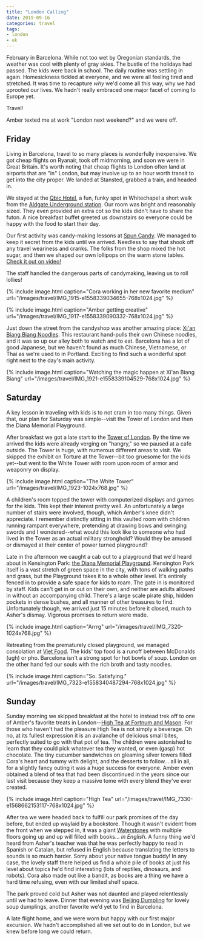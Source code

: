 ```yaml
---
title: "London Calling"
date: 2019-09-16
categories: travel
tags:
- london
- uk
---
```


February in Barcelona. While not too wet by Oregonian standards, the weather was
cool with plenty of gray skies. The bustle of the holidays had passed. The kids
were back in school. The daily routine was settling in again. Homesickness
tickled at everyone, and we were all feeling tired and stretched. It was time to
recapture _why_ we'd come all this way, why we had uprooted our lives. We hadn't
really embraced one major facet of coming to Europe yet.

Travel!

Amber texted me at work "London next weekend?" and we were off.

## Friday

Living in Barcelona, travel to so many places is wonderfully inexpensive. We got
cheap flights on Ryanair, took off midmorning, and soon we were in Great
Britain. It's worth noting that cheap flights to London often land at airports
that are "in" London, but may involve up to an hour worth transit to get into
the city proper. We landed at Stansted, grabbed a train, and headed in.

We stayed at the [Qbic Hotel](https://qbichotels.com/london-city/), a fun, funky
spot in Whitechapel a short walk from the [Aldgate Underground
station](https://en.wikipedia.org/wiki/Aldgate_tube_station). Our room was
bright and reasonably sized. They even provided an extra cot so the kids didn't
have to share the futon. A nice breakfast buffet greeted us downstairs so
everyone could be happy with the food to start their day.

Our first activity was candy-making lessons at [Spun
Candy](https://www.spun-candy.com/). We managed to keep it secret from the kids
until we arrived. Needless to say that shook off any travel weariness and
cranks. The folks from the shop mixed the hot sugar, and then we shaped our own
lollipops on the warm stone tables. [Check it out on
video!](https://www.youtube.com/watch?v=CW0a7SmqD5M&list=PLB6O_88YJvCt98f9IhfCswZaPtuBsa5EF)

The staff handled the dangerous parts of candymaking, leaving us to roll
lollies!

{% include image.html
    caption="Cora working in her new favorite medium"
    url="/images/travel/IMG_1915-e1558339034655-768x1024.jpg"
%}

{% include image.html
    caption="Amber getting creative"
    url="/images/travel/IMG_1917-e1558339090332-768x1024.jpg"
%}

Just down the street from the candyshop was another amazing place: [Xi'an Biang
Biang Noodles](http://xianbiangbiangnoodles.com/). This restaurant hand-pulls
their own Chinese noodles, and it was so up our alley both to watch and to eat.
Barcelona has a lot of good Japanese, but we haven't found as much Chinese,
Vietnamese, or Thai as we're used to in Portland. Exciting to find such a
wonderful spot right next to the day's main activity.

{% include image.html
    caption="Watching the magic happen at Xi'an Biang Biang"
    url="/images/travel/IMG_1921-e1558339104529-768x1024.jpg"
%}

## Saturday

A key lesson in traveling with kids is to not cram in too many things. Given
that, our plan for Saturday was simple--visit the Tower of London and then the
Diana Memorial Playground.

After breakfast we got a late start to the [Tower of
London](https://www.hrp.org.uk/tower-of-london/). By the time we arrived the
kids were already verging on "hangry," so we paused at a cafe outside. The Tower
is huge, with numerous different areas to visit. We skipped the exhibit on
Torture at the Tower--bit too gruesome for the kids yet--but went to the White
Tower with room upon room of armor and weaponry on display.

{% include image.html
    caption="The White Tower"
    url="/images/travel/IMG_1923-1024x768.jpg"
%}

A children's room topped the tower with computerized displays and games for the
kids. This kept their interest pretty well. An unfortunately a large number of
stairs were involved, though, which Amber's knee didn't appreciate. I remember
distinctly sitting in this vaulted room with children running rampant
everywhere, pretending at drawing bows and swinging swords and I wondered--what
would this look like to someone who had lived in the Tower as an actual military
stronghold? Would they be amused or dismayed at their center of power turned
playground?

Late in the afternoon we caught a cab out to a playground that we'd heard about
in Kensington Park: [the Diana Memorial
Playground](https://www.royalparks.org.uk/parks/kensington-gardens/things-to-see-and-do/diana-memorial-playground).
Kensington Park itself is a vast stretch of green space in the city, with tons
of walking paths and grass, but the Playground takes it to a whole other level.
It's entirely fenced in to provide a safe space for kids to roam. The gate in is
monitored by staff. Kids can't get in or out on their own, and neither are
adults allowed in without an accompanying child. There's a large scale pirate
ship, hidden pockets in dense bushes, and all manner of other treasures to find.
Unfortunately though, we arrived just 15 minutes before it closed, much to
Asher's dismay. Vigorous promises to return were made.

{% include image.html
    caption="Arrrg"
    url="/images/travel/IMG_7320-1024x768.jpg"
%}

Retreating from the prematurely closed playground, we managed consolation at
[Viet Food](http://vietnamfood.co.uk/vietfood/). The kids' top food is a runoff
between McDonalds (ugh) or pho. Barcelona isn't a strong spot for hot bowls of
soup. London on the other hand fed our souls with the rich broth and tasty
noodles.

{% include image.html
    caption="So. Satisfying."
    url="/images/travel/IMG_7323-e1558340487294-768x1024.jpg"
%}

## Sunday

Sunday morning we skipped breakfast at the hotel to instead trek off to one of
Amber's favorite treats in London--[High Tea at Fortnum and
Mason](https://www.fortnumandmason.com/). For those who haven't had the pleasure
High Tea is not simply a beverage. Oh no, at its fullest expression it is an
avalanche of delicious small bites, perfectly suited to go with that pot of tea.
The children were astonished to learn that they could pick whatever tea they
wanted, or even (gasp) hot chocolate. The tiny cucumber sandwiches on gleaming
silver towers filled Cora's heart and tummy with delight, and the desserts to
follow... all in all, for a slightly fancy outing it was a huge success for
everyone. Amber even obtained a blend of tea that had been discontinued in the
years since our last visit because they keep a massive tome with every blend
they've ever created.

{% include image.html
    caption="High Tea"
    url="/images/travel/IMG_7330-e1568662153117-768x1024.jpg"
%}

After tea we were headed back to fulfill our park promises of the day before,
but ended up waylaid by a bookstore. Though it wasn't evident from the front
when we stepped in, it was a giant [Waterstones](https://www.waterstones.com/)
with multiple floors going up and up will filled with books... _in English_. A
funny thing we'd heard from Asher's teacher was that he was perfectly happy to
read in Spanish or Catalan, but refused in English because translating the
letters to sounds is so much harder. Sorry about your native tongue buddy! In
any case, the lovely staff there helped us find a whole pile of books at just
his level about topics he'd find interesting (lots of reptiles, dinosaurs, and
robots). Cora also made out like a bandit, as books are a thing we have a hard
time refusing, even with our limited shelf space.

The park proved cold but Asher was not daunted and played relentlessly until we
had to leave. Dinner that evening was [Beijing
Dumpling](http://beijingdumpling.co.uk/) for lovely soup dumplings, another
favorite we'd yet to find in Barcelona.

A late flight home, and we were worn but happy with our first major excursion.
We hadn't accomplished all we set out to do in London, but we knew before long
we could return.
